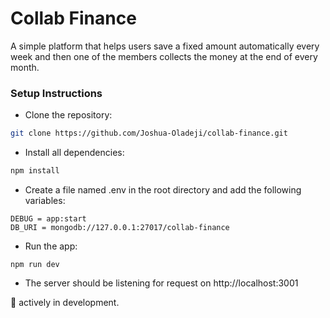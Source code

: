 # Collab Finance
A simple platform that helps users save a fixed amount automatically every week and then one of the members collects the money at the end of every month.

### Setup Instructions
- Clone the repository:
```bash
git clone https://github.com/Joshua-Oladeji/collab-finance.git
```

- Install all dependencies:
```bash
npm install
```

- Create a file named .env in the root directory and add the following variables:
```
DEBUG = app:start
DB_URI = mongodb://127.0.0.1:27017/collab-finance
```

- Run the app:
```
npm run dev
```

- The server should be listening for request on http://localhost:3001

🚧 actively in development.